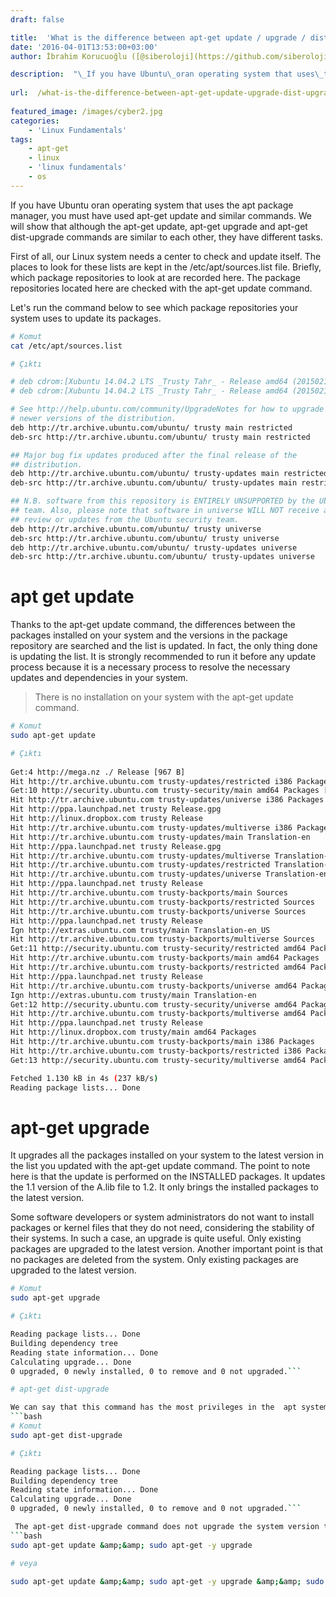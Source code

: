 ```yaml
---
draft: false

title:  'What is the difference between apt-get update / upgrade / dist-upgrade?'
date: '2016-04-01T13:53:00+03:00'
author: İbrahim Korucuoğlu ([@siberoloji](https://github.com/siberoloji))

description:  "\_If you have Ubuntu\_oran operating system that uses\_the apt package manager, you must have used\_apt-get\_update\_\_and similar commands.\_\_We will show that although the apt-get\_update,\_apt-get upgrade\_and\_apt-get dist-upgrade\_commands are similar to each other, they have different tasks." 
 
url:  /what-is-the-difference-between-apt-get-update-upgrade-dist-upgrade/
 
featured_image: /images/cyber2.jpg
categories:
    - 'Linux Fundamentals'
tags:
    - apt-get
    - linux
    - 'linux fundamentals'
    - os
---
```

 If you have Ubuntu oran operating system that uses the apt package manager, you must have used apt-get update  and similar commands.  We will show that although the apt-get update, apt-get upgrade and apt-get dist-upgrade commands are similar to each other, they have different tasks.

First of all, our  Linux system needs a center to check and update itself. The places to look for these lists are kept in the /etc/apt/sources.list file. Briefly, which package repositories to look at are recorded here. The package repositories located here are checked with the apt-get update command.

Let's run the command below to see which package repositories your system uses to update its packages.
```bash
# Komut
cat /etc/apt/sources.list

# Çıktı

# deb cdrom:[Xubuntu 14.04.2 LTS _Trusty Tahr_ - Release amd64 (20150218.1)]/ trusty main multiverse restricted universe
# deb cdrom:[Xubuntu 14.04.2 LTS _Trusty Tahr_ - Release amd64 (20150218.1)]/ trusty main multiverse restricted universe

# See http://help.ubuntu.com/community/UpgradeNotes for how to upgrade to
# newer versions of the distribution.
deb http://tr.archive.ubuntu.com/ubuntu/ trusty main restricted
deb-src http://tr.archive.ubuntu.com/ubuntu/ trusty main restricted

## Major bug fix updates produced after the final release of the
## distribution.
deb http://tr.archive.ubuntu.com/ubuntu/ trusty-updates main restricted
deb-src http://tr.archive.ubuntu.com/ubuntu/ trusty-updates main restricted

## N.B. software from this repository is ENTIRELY UNSUPPORTED by the Ubuntu
## team. Also, please note that software in universe WILL NOT receive any
## review or updates from the Ubuntu security team.
deb http://tr.archive.ubuntu.com/ubuntu/ trusty universe
deb-src http://tr.archive.ubuntu.com/ubuntu/ trusty universe
deb http://tr.archive.ubuntu.com/ubuntu/ trusty-updates universe
deb-src http://tr.archive.ubuntu.com/ubuntu/ trusty-updates universe
```

# apt get update

 Thanks to the apt-get update command, the differences between the packages installed on your system and the versions in the package repository are searched and the list is updated. In fact, the only thing done is updating the list. It is strongly recommended to run it before any update process because it is a necessary process to resolve the necessary updates and dependencies in your system.
<!-- wp:quote -->
<blockquote class="wp-block-quote">
<a href="https://www.siberoloji.com/apt-get-update-upgrade-dist-upgrade-farki-nedir/#"> </a>There is no installation on your system with the apt-get update command.
</blockquote>
<!-- /wp:quote -->

```bash
# Komut
sudo apt-get update

# Çıktı
      
Get:4 http://mega.nz ./ Release [967 B]                                                   
Hit http://tr.archive.ubuntu.com trusty-updates/restricted i386 Packages       
Get:10 http://security.ubuntu.com trusty-security/main amd64 Packages [344 kB] 
Hit http://tr.archive.ubuntu.com trusty-updates/universe i386 Packages         
Hit http://ppa.launchpad.net trusty Release.gpg                                
Hit http://linux.dropbox.com trusty Release                                    
Hit http://tr.archive.ubuntu.com trusty-updates/multiverse i386 Packages       
Hit http://tr.archive.ubuntu.com trusty-updates/main Translation-en            
Hit http://ppa.launchpad.net trusty Release.gpg                                
Hit http://tr.archive.ubuntu.com trusty-updates/multiverse Translation-en      
Hit http://tr.archive.ubuntu.com trusty-updates/restricted Translation-en      
Hit http://tr.archive.ubuntu.com trusty-updates/universe Translation-en        
Hit http://ppa.launchpad.net trusty Release                                    
Hit http://tr.archive.ubuntu.com trusty-backports/main Sources                 
Hit http://tr.archive.ubuntu.com trusty-backports/restricted Sources           
Hit http://tr.archive.ubuntu.com trusty-backports/universe Sources             
Hit http://ppa.launchpad.net trusty Release                                    
Ign http://extras.ubuntu.com trusty/main Translation-en_US                     
Hit http://tr.archive.ubuntu.com trusty-backports/multiverse Sources           
Get:11 http://security.ubuntu.com trusty-security/restricted amd64 Packages [8.875 B]
Hit http://tr.archive.ubuntu.com trusty-backports/main amd64 Packages          
Hit http://tr.archive.ubuntu.com trusty-backports/restricted amd64 Packages    
Hit http://ppa.launchpad.net trusty Release                                    
Hit http://tr.archive.ubuntu.com trusty-backports/universe amd64 Packages      
Ign http://extras.ubuntu.com trusty/main Translation-en                        
Get:12 http://security.ubuntu.com trusty-security/universe amd64 Packages [117 kB]
Hit http://tr.archive.ubuntu.com trusty-backports/multiverse amd64 Packages    
Hit http://ppa.launchpad.net trusty Release                                    
Hit http://linux.dropbox.com trusty/main amd64 Packages                        
Hit http://tr.archive.ubuntu.com trusty-backports/main i386 Packages           
Hit http://tr.archive.ubuntu.com trusty-backports/restricted i386 Packages     
Get:13 http://security.ubuntu.com trusty-security/multiverse amd64 Packages [3.691 B]

Fetched 1.130 kB in 4s (237 kB/s)
Reading package lists... Done
```

# apt-get upgrade

It upgrades all the packages installed on your system to the latest version in the list you updated with the apt-get update command. The point to note here is that the update is performed on the INSTALLED  packages. It updates the 1.1 version of the A.lib file to 1.2. It only brings the installed packages to the latest version.

Some  software developers or system administrators do not want to install packages or kernel files that they do not need, considering the stability of their systems. In such a case, an upgrade is quite useful. Only existing packages are upgraded to the latest version. Another important point is that no packages are deleted from the system. Only existing packages are upgraded to the latest version.
```bash
# Komut
sudo apt-get upgrade

# Çıktı

Reading package lists... Done
Building dependency tree       
Reading state information... Done
Calculating upgrade... Done
0 upgraded, 0 newly installed, 0 to remove and 0 not upgraded.```

# apt-get dist-upgrade

We can say that this command has the most privileges in the  apt system. It updates existing packages, installs new dependencies that are not in the system, and deletes unnecessary ones. It can be used to solve dependency problems and upgrade your system to the latest kernel version. The choice is up to the user. Some users may experience problems with the newly installed kernel version.
```bash
# Komut
sudo apt-get dist-upgrade

# Çıktı

Reading package lists... Done
Building dependency tree       
Reading state information... Done
Calculating upgrade... Done
0 upgraded, 0 newly installed, 0 to remove and 0 not upgraded.```

 The apt-get dist-upgrade command does not upgrade the system version to a new distribution. For example, you cannot switch from version 14.04 to 14.10. 
```bash
sudo apt-get update &amp;&amp; sudo apt-get -y upgrade

# veya

sudo apt-get update &amp;&amp; sudo apt-get -y upgrade &amp;&amp; sudo apt-get dist-upgrade```
